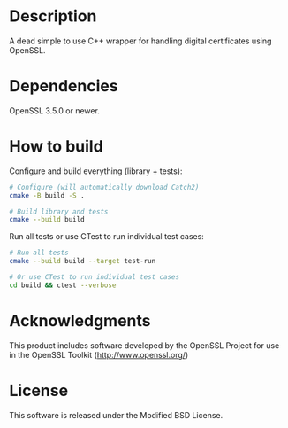 # Description

A dead simple to use C++ wrapper for handling digital certificates using OpenSSL.

# Dependencies

OpenSSL 3.5.0 or newer.

# How to build

Configure and build everything (library + tests):

```bash
# Configure (will automatically download Catch2)
cmake -B build -S .

# Build library and tests
cmake --build build
```

Run all tests or use CTest to run individual test cases:

```bash
# Run all tests
cmake --build build --target test-run

# Or use CTest to run individual test cases
cd build && ctest --verbose
```

# Acknowledgments

This product includes software developed by the OpenSSL Project
for use in the OpenSSL Toolkit (http://www.openssl.org/)

# License

This software is released under the Modified BSD License.
